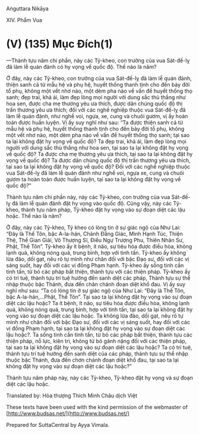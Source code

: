  

Aṅguttara Nikāya

XIV. Phẩm Vua

# (V) (135) Mục Ðích(1)

—Thành tựu năm chi phần, này các Tỷ-kheo, con trưởng của vua Sát-đế-lỵ đã làm lễ quán đảnh có hy vọng về quốc độ. Thế nào là năm?

Ở đây, này các Tỷ-kheo, con trưởng của vua Sát-đế-lỵ đã làm lễ quán đảnh, thiện sanh cả từ mẫu hệ và phụ hệ, huyết thống thanh tịnh cho đến bảy đời tổ phụ, không một vết nhơ nào, một dèm pha nào về vấn đề huyết thống thọ sanh; đẹp trai, khả ái, làm đẹp lòng mọi người với dung sắc thù thắng như hoa sen, được cha mẹ thương yêu ưa thích, được dân chúng quốc độ thị trấn thương yêu ưa thích; đối với các nghề nghiệp thuộc vua Sát-đế-lỵ đã làm lễ quán đảnh, như nghề voi, ngựa, xe, cung và chuôi gươm, vị ấy hoàn toàn được huấn luyện. Vị ấy suy nghĩ như sau: “Ta được thiện sanh cả từ mẫu hệ và phụ hệ, huyết thống thanh tịnh cho đến bảy đời tổ phụ, không một vết nhơ nào, một dèm pha nào về vấn đề huyết thống thọ sanh; tại sao ta lại không đặt hy vọng về quốc độ? Ta đẹp trai, khả ái, làm đẹp lòng mọi người với dung sắc thù thắng như hoa sen, tại sao ta lại không đặt hy vọng về quốc độ? Ta được cha mẹ thương yêu ưa thích, tại sao ta lại không đặt hy vọng về quốc độ? Ta được dân chúng quốc độ thị trấn thương yêu ưa thích, tại sao ta lại không đặt hy vọng về quốc độ? Ðối với các nghề nghiệp thuộc vua Sát-đế-lỵ đã làm lễ quán đảnh như nghề voi, ngựa xe, cung và chuôi gươm ta hoàn toàn được huấn luyện, tại sao ta lại không đặt hy vọng về quốc độ?”

Thành tựu năm chi phần này, này các Tỷ-kheo, con trưởng của vua Sát-đế-lỵ đã làm lễ quán đảnh đặt hy vọng vào quốc độ. Cũng vậy, này các Tỷ-kheo, thành tựu năm pháp, Tỷ-kheo đặt hy vọng vào sự đoạn diệt các lậu hoặc. Thế nào là năm?

Ở đây, này các Tỷ-kheo, Tỷ kheo có lòng tin ở sự giác ngộ của Như Lai: “Ðây là Thế Tôn, bậc A-la-hán, Chánh Ðẳng Giác, Minh Hạnh Túc, Thiện Thệ, Thế Gian Giải, Vô Thượng Sĩ, Ðiều Ngự Trượng Phu, Thiên Nhân Sư, Phật, Thế Tôn”. Tỷ-kheo ấy ít bệnh, ít não, sự tiêu hóa được điều hòa, không lạnh quá, không nóng quá, trung bình, hợp với tinh tấn. Tỷ-kheo ấy không lừa đảo, dối gạt, nêu rõ tự mình như chân đối với bậc Ðạo sư, đối với các vị sáng suốt, hay đối với các vị đồng Phạm hạnh. Tỷ-kheo ấy sống tinh cần tinh tấn, từ bỏ các pháp bất thiện, thành tựu với các thiện pháp. Tỷ-kheo ấy có trí tuệ, thành tựu trí tuệ hướng đến sanh diệt các pháp, Thành tựu sự thể nhập thuộc bậc Thánh, đưa đến chân chánh đoạn diệt khổ đau. Vị ấy suy nghĩ như sau: “Ta có lòng tin ở sự giác ngộ của Như Lai: “Ðây là Thế Tôn, bậc A-la-hán,...Phật, Thế Tôn”. Tại sao ta lại không đặt hy vọng vào sự đoạn diệt các lậu hoặc? Ta ít bệnh, ít não, sự tiêu hóa được điều hòa, không lạnh quá, không nóng quá, trung bình, hợp với tinh tấn, tại sao ta lại không đặt hy vọng vào sự đoạn diệt các lậu hoặc. Ta không lừa đảo, dối gạt, nêu rõ tự mình như chân đối với bậc Ðạo sư, đối với các vị sáng suốt, hay đối với các vị đồng Phạm hạnh, tại sao ta lại không đặt hy vọng vào sự đoạn diệt các lậu hoặc?. Ta sống tinh cần tinh tấn, từ bỏ các pháp bất thiện, thành tựu các thiện pháp, nỗ lực, kiên trì, không từ bỏ gánh nặng đối với các thiện pháp, tại sao ta lại không đặt hy vọng vào sự đoạn diệt các lậu hoặc? Ta có trí tuệ, thành tựu trí tuệ hướng đến sanh diệt của các pháp, thành tựu sự thể nhập thuộc bậc Thánh, đưa đến chơn chánh đoạn diệt khổ đau, tại sao ta lại không đặt hy vọng vào sự đoạn diệt các lậu hoặc?”

Thành tựu năm pháp này, này các Tỷ-kheo, Tỷ-kheo đặt hy vọng và sự đoạn diệt các lậu hoặc.

Translated by: Hòa thượng Thích Minh Châu dịch Việt

These texts have been used with the kind permission of the webmaster of [http://www.budsas.net/](http://www.budsas.net/)

Prepared for SuttaCentral by Ayya Vimala.